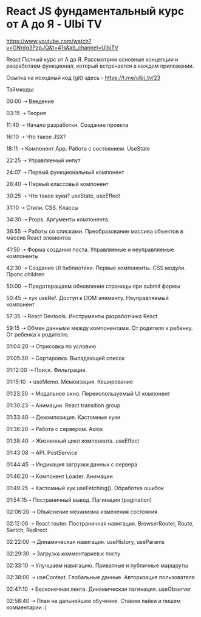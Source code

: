 # React JS фундаментальный курс от А до Я - Ulbi TV

https://www.youtube.com/watch?v=GNrdg3PzpJQ&t=41s&ab_channel=UlbiTV

React Полный курс от А до Я. Рассмотрим основные концепции и разработаем функционал, который встречается в каждом приложении.

Ссылка на исходный код (git) здесь - https://t.me/ulbi_tv/23

Таймкоды:

00:00 ➝ Введение

03:15 ➝ Теория

11:40 ➝ Начало разработки. Создание проекта

16:10 ➝ Что такое JSX?

18:11 ➝ Компонент App. Работа с состоянием. UseState

22:25 ➝ Управляемый инпут

24:07 ➝ Первый функциональный компонент

26:40 ➝ Первый классовый компонент

30:25 ➝ Что такое хуки? useState, useEffect

31:10 ➝ Стили. CSS. Классы

34:30 ➝ Props. Аргументы компонента. 

36:55 ➝ Работы со списками. Преобразование массива объектов в массив React элементов

41:50 ➝ Форма создания поста. Управляемые и неуправляемые компоненты

42:30 ➝ Создание UI библиотеки. Первые компоненты. CSS модули. Пропс children

50:00 ➝ Предотвращаем обновление страницы при submit формы

50:45 ➝ хук useRef. Доступ к DOM элементу. Неуправляемый компонент

57:35 ➝ React Devtools. Инструменты разработчика React

59:15 ➝ Обмен данными между компонентами. От родителя к ребенку. От ребенка к родителю.

01:04:20 ➝ Отрисовка по условию

01:05:30 ➝ Сортировка. Выпадающий список

01:12:00 ➝ Поиск. Фильтрация.

01:15:10 ➝ useMemo. Мемоизация. Кеширование

01:23:50 ➝ Модальное окно. Переиспользуемый UI компонент

01:30:23 ➝ Анимации. React transition group

01:33:40 ➝ Декомпозиция. Кастомные хуки

01:36:20 ➝ Работа с сервером. Axios

01:38:40 ➝ Жизненный цикл компонента. useEffect

01:43:08 ➝ API. PostService

01:44:45 ➝ Индикация загрузки данных с сервера

01:46:20 ➝ Компонент Loader. Анимации

01:49:25 ➝ Кастомный хук useFetching(). Обработка ошибок

01:54:15➝ Постраничный вывод. Пагинация (pagination)

02:06:20 ➝ Обьяснение механизма изменения состояния

02:12:00 ➝ React router. Постраничная навигация. BrowserRouter, Route, Switch, Redirect

02:22:00 ➝ Динамическая навигация. useHistory, useParams

02:29:30 ➝ Загрузка комментариев к посту

02:33:10 ➝ Улучшаем навигацию. Приватные и публичные маршруты

02:38:00 ➝ useContext. Глобальные данные. Авторизация пользователя

02:47:10 ➝ Бесконечная лента. Динамическая пагинация. useObserver

02:58:40 ➝ План на дальнейшее обучение. Ставим лайки и пишем комментарии :)